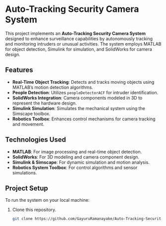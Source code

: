 # Auto-Tracking Security Camera System

This project implements an **Auto-Tracking Security Camera System** designed to enhance surveillance capabilities by autonomously tracking and monitoring intruders or unusual activities. The system employs MATLAB for object detection, Simulink for simulation, and SolidWorks for camera design.

## Features
- **Real-Time Object Tracking**: Detects and tracks moving objects using MATLAB’s motion detection algorithms.
- **People Detection**: Utilizes `peopleDetectorACF` for intruder identification.
- **SolidWorks Integration**: Camera components modeled in 3D to represent the hardware design.
- **Simulink Simulation**: Simulates the mechanical system using the Simscape toolbox.
- **Robotics Toolbox**: Enhances control mechanisms for camera tracking and movement.

## Technologies Used
- **MATLAB**: For image processing and real-time object detection.
- **SolidWorks**: For 3D modeling and camera component design.
- **Simulink & Simscape**: For dynamic simulation and motion analysis.
- **Robotics System Toolbox**: For control algorithms and sensor simulations.

## Project Setup
To run the system on your local machine:
1. Clone this repository.
   ```bash
   git clone https://github.com/GayuruRamanayake/Auto-Tracking-Security-Camera-System.git
